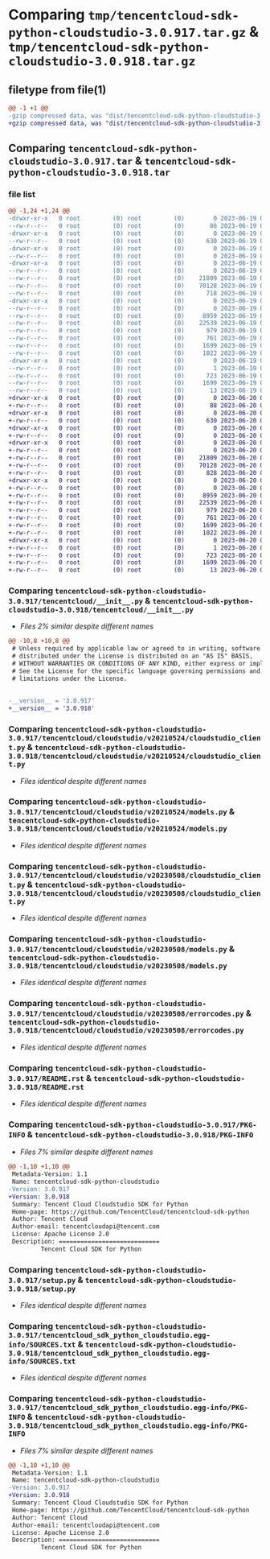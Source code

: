 # Comparing `tmp/tencentcloud-sdk-python-cloudstudio-3.0.917.tar.gz` & `tmp/tencentcloud-sdk-python-cloudstudio-3.0.918.tar.gz`

## filetype from file(1)

```diff
@@ -1 +1 @@
-gzip compressed data, was "dist/tencentcloud-sdk-python-cloudstudio-3.0.917.tar", last modified: Mon Jun 19 00:21:43 2023, max compression
+gzip compressed data, was "dist/tencentcloud-sdk-python-cloudstudio-3.0.918.tar", last modified: Tue Jun 20 02:37:06 2023, max compression
```

## Comparing `tencentcloud-sdk-python-cloudstudio-3.0.917.tar` & `tencentcloud-sdk-python-cloudstudio-3.0.918.tar`

### file list

```diff
@@ -1,24 +1,24 @@
-drwxr-xr-x   0 root         (0) root         (0)        0 2023-06-19 00:21:43.000000 tencentcloud-sdk-python-cloudstudio-3.0.917/
--rw-r--r--   0 root         (0) root         (0)       88 2023-06-19 00:21:43.000000 tencentcloud-sdk-python-cloudstudio-3.0.917/setup.cfg
-drwxr-xr-x   0 root         (0) root         (0)        0 2023-06-19 00:21:43.000000 tencentcloud-sdk-python-cloudstudio-3.0.917/tencentcloud/
--rw-r--r--   0 root         (0) root         (0)      630 2023-06-19 00:21:43.000000 tencentcloud-sdk-python-cloudstudio-3.0.917/tencentcloud/__init__.py
-drwxr-xr-x   0 root         (0) root         (0)        0 2023-06-19 00:21:43.000000 tencentcloud-sdk-python-cloudstudio-3.0.917/tencentcloud/cloudstudio/
--rw-r--r--   0 root         (0) root         (0)        0 2023-06-19 00:21:43.000000 tencentcloud-sdk-python-cloudstudio-3.0.917/tencentcloud/cloudstudio/__init__.py
-drwxr-xr-x   0 root         (0) root         (0)        0 2023-06-19 00:21:43.000000 tencentcloud-sdk-python-cloudstudio-3.0.917/tencentcloud/cloudstudio/v20210524/
--rw-r--r--   0 root         (0) root         (0)        0 2023-06-19 00:21:43.000000 tencentcloud-sdk-python-cloudstudio-3.0.917/tencentcloud/cloudstudio/v20210524/__init__.py
--rw-r--r--   0 root         (0) root         (0)    21809 2023-06-19 00:21:43.000000 tencentcloud-sdk-python-cloudstudio-3.0.917/tencentcloud/cloudstudio/v20210524/cloudstudio_client.py
--rw-r--r--   0 root         (0) root         (0)    70128 2023-06-19 00:21:43.000000 tencentcloud-sdk-python-cloudstudio-3.0.917/tencentcloud/cloudstudio/v20210524/models.py
--rw-r--r--   0 root         (0) root         (0)      718 2023-06-19 00:21:43.000000 tencentcloud-sdk-python-cloudstudio-3.0.917/tencentcloud/cloudstudio/v20210524/errorcodes.py
-drwxr-xr-x   0 root         (0) root         (0)        0 2023-06-19 00:21:43.000000 tencentcloud-sdk-python-cloudstudio-3.0.917/tencentcloud/cloudstudio/v20230508/
--rw-r--r--   0 root         (0) root         (0)        0 2023-06-19 00:21:43.000000 tencentcloud-sdk-python-cloudstudio-3.0.917/tencentcloud/cloudstudio/v20230508/__init__.py
--rw-r--r--   0 root         (0) root         (0)     8959 2023-06-19 00:21:43.000000 tencentcloud-sdk-python-cloudstudio-3.0.917/tencentcloud/cloudstudio/v20230508/cloudstudio_client.py
--rw-r--r--   0 root         (0) root         (0)    22539 2023-06-19 00:21:43.000000 tencentcloud-sdk-python-cloudstudio-3.0.917/tencentcloud/cloudstudio/v20230508/models.py
--rw-r--r--   0 root         (0) root         (0)      979 2023-06-19 00:21:43.000000 tencentcloud-sdk-python-cloudstudio-3.0.917/tencentcloud/cloudstudio/v20230508/errorcodes.py
--rw-r--r--   0 root         (0) root         (0)      761 2023-06-19 00:21:43.000000 tencentcloud-sdk-python-cloudstudio-3.0.917/README.rst
--rw-r--r--   0 root         (0) root         (0)     1699 2023-06-19 00:21:43.000000 tencentcloud-sdk-python-cloudstudio-3.0.917/PKG-INFO
--rw-r--r--   0 root         (0) root         (0)     1022 2023-06-19 00:21:43.000000 tencentcloud-sdk-python-cloudstudio-3.0.917/setup.py
-drwxr-xr-x   0 root         (0) root         (0)        0 2023-06-19 00:21:43.000000 tencentcloud-sdk-python-cloudstudio-3.0.917/tencentcloud_sdk_python_cloudstudio.egg-info/
--rw-r--r--   0 root         (0) root         (0)        1 2023-06-19 00:21:43.000000 tencentcloud-sdk-python-cloudstudio-3.0.917/tencentcloud_sdk_python_cloudstudio.egg-info/dependency_links.txt
--rw-r--r--   0 root         (0) root         (0)      723 2023-06-19 00:21:43.000000 tencentcloud-sdk-python-cloudstudio-3.0.917/tencentcloud_sdk_python_cloudstudio.egg-info/SOURCES.txt
--rw-r--r--   0 root         (0) root         (0)     1699 2023-06-19 00:21:43.000000 tencentcloud-sdk-python-cloudstudio-3.0.917/tencentcloud_sdk_python_cloudstudio.egg-info/PKG-INFO
--rw-r--r--   0 root         (0) root         (0)       13 2023-06-19 00:21:43.000000 tencentcloud-sdk-python-cloudstudio-3.0.917/tencentcloud_sdk_python_cloudstudio.egg-info/top_level.txt
+drwxr-xr-x   0 root         (0) root         (0)        0 2023-06-20 02:37:06.000000 tencentcloud-sdk-python-cloudstudio-3.0.918/
+-rw-r--r--   0 root         (0) root         (0)       88 2023-06-20 02:37:06.000000 tencentcloud-sdk-python-cloudstudio-3.0.918/setup.cfg
+drwxr-xr-x   0 root         (0) root         (0)        0 2023-06-20 02:37:06.000000 tencentcloud-sdk-python-cloudstudio-3.0.918/tencentcloud/
+-rw-r--r--   0 root         (0) root         (0)      630 2023-06-20 02:37:06.000000 tencentcloud-sdk-python-cloudstudio-3.0.918/tencentcloud/__init__.py
+drwxr-xr-x   0 root         (0) root         (0)        0 2023-06-20 02:37:06.000000 tencentcloud-sdk-python-cloudstudio-3.0.918/tencentcloud/cloudstudio/
+-rw-r--r--   0 root         (0) root         (0)        0 2023-06-20 02:37:06.000000 tencentcloud-sdk-python-cloudstudio-3.0.918/tencentcloud/cloudstudio/__init__.py
+drwxr-xr-x   0 root         (0) root         (0)        0 2023-06-20 02:37:06.000000 tencentcloud-sdk-python-cloudstudio-3.0.918/tencentcloud/cloudstudio/v20210524/
+-rw-r--r--   0 root         (0) root         (0)        0 2023-06-20 02:37:06.000000 tencentcloud-sdk-python-cloudstudio-3.0.918/tencentcloud/cloudstudio/v20210524/__init__.py
+-rw-r--r--   0 root         (0) root         (0)    21809 2023-06-20 02:37:06.000000 tencentcloud-sdk-python-cloudstudio-3.0.918/tencentcloud/cloudstudio/v20210524/cloudstudio_client.py
+-rw-r--r--   0 root         (0) root         (0)    70128 2023-06-20 02:37:06.000000 tencentcloud-sdk-python-cloudstudio-3.0.918/tencentcloud/cloudstudio/v20210524/models.py
+-rw-r--r--   0 root         (0) root         (0)      828 2023-06-20 02:37:06.000000 tencentcloud-sdk-python-cloudstudio-3.0.918/tencentcloud/cloudstudio/v20210524/errorcodes.py
+drwxr-xr-x   0 root         (0) root         (0)        0 2023-06-20 02:37:06.000000 tencentcloud-sdk-python-cloudstudio-3.0.918/tencentcloud/cloudstudio/v20230508/
+-rw-r--r--   0 root         (0) root         (0)        0 2023-06-20 02:37:06.000000 tencentcloud-sdk-python-cloudstudio-3.0.918/tencentcloud/cloudstudio/v20230508/__init__.py
+-rw-r--r--   0 root         (0) root         (0)     8959 2023-06-20 02:37:06.000000 tencentcloud-sdk-python-cloudstudio-3.0.918/tencentcloud/cloudstudio/v20230508/cloudstudio_client.py
+-rw-r--r--   0 root         (0) root         (0)    22539 2023-06-20 02:37:06.000000 tencentcloud-sdk-python-cloudstudio-3.0.918/tencentcloud/cloudstudio/v20230508/models.py
+-rw-r--r--   0 root         (0) root         (0)      979 2023-06-20 02:37:06.000000 tencentcloud-sdk-python-cloudstudio-3.0.918/tencentcloud/cloudstudio/v20230508/errorcodes.py
+-rw-r--r--   0 root         (0) root         (0)      761 2023-06-20 02:37:06.000000 tencentcloud-sdk-python-cloudstudio-3.0.918/README.rst
+-rw-r--r--   0 root         (0) root         (0)     1699 2023-06-20 02:37:06.000000 tencentcloud-sdk-python-cloudstudio-3.0.918/PKG-INFO
+-rw-r--r--   0 root         (0) root         (0)     1022 2023-06-20 02:37:06.000000 tencentcloud-sdk-python-cloudstudio-3.0.918/setup.py
+drwxr-xr-x   0 root         (0) root         (0)        0 2023-06-20 02:37:06.000000 tencentcloud-sdk-python-cloudstudio-3.0.918/tencentcloud_sdk_python_cloudstudio.egg-info/
+-rw-r--r--   0 root         (0) root         (0)        1 2023-06-20 02:37:06.000000 tencentcloud-sdk-python-cloudstudio-3.0.918/tencentcloud_sdk_python_cloudstudio.egg-info/dependency_links.txt
+-rw-r--r--   0 root         (0) root         (0)      723 2023-06-20 02:37:06.000000 tencentcloud-sdk-python-cloudstudio-3.0.918/tencentcloud_sdk_python_cloudstudio.egg-info/SOURCES.txt
+-rw-r--r--   0 root         (0) root         (0)     1699 2023-06-20 02:37:06.000000 tencentcloud-sdk-python-cloudstudio-3.0.918/tencentcloud_sdk_python_cloudstudio.egg-info/PKG-INFO
+-rw-r--r--   0 root         (0) root         (0)       13 2023-06-20 02:37:06.000000 tencentcloud-sdk-python-cloudstudio-3.0.918/tencentcloud_sdk_python_cloudstudio.egg-info/top_level.txt
```

### Comparing `tencentcloud-sdk-python-cloudstudio-3.0.917/tencentcloud/__init__.py` & `tencentcloud-sdk-python-cloudstudio-3.0.918/tencentcloud/__init__.py`

 * *Files 2% similar despite different names*

```diff
@@ -10,8 +10,8 @@
 # Unless required by applicable law or agreed to in writing, software
 # distributed under the License is distributed on an "AS IS" BASIS,
 # WITHOUT WARRANTIES OR CONDITIONS OF ANY KIND, either express or implied.
 # See the License for the specific language governing permissions and
 # limitations under the License.
 
 
-__version__ = '3.0.917'
+__version__ = '3.0.918'
```

### Comparing `tencentcloud-sdk-python-cloudstudio-3.0.917/tencentcloud/cloudstudio/v20210524/cloudstudio_client.py` & `tencentcloud-sdk-python-cloudstudio-3.0.918/tencentcloud/cloudstudio/v20210524/cloudstudio_client.py`

 * *Files identical despite different names*

### Comparing `tencentcloud-sdk-python-cloudstudio-3.0.917/tencentcloud/cloudstudio/v20210524/models.py` & `tencentcloud-sdk-python-cloudstudio-3.0.918/tencentcloud/cloudstudio/v20210524/models.py`

 * *Files identical despite different names*

### Comparing `tencentcloud-sdk-python-cloudstudio-3.0.917/tencentcloud/cloudstudio/v20230508/cloudstudio_client.py` & `tencentcloud-sdk-python-cloudstudio-3.0.918/tencentcloud/cloudstudio/v20230508/cloudstudio_client.py`

 * *Files identical despite different names*

### Comparing `tencentcloud-sdk-python-cloudstudio-3.0.917/tencentcloud/cloudstudio/v20230508/models.py` & `tencentcloud-sdk-python-cloudstudio-3.0.918/tencentcloud/cloudstudio/v20230508/models.py`

 * *Files identical despite different names*

### Comparing `tencentcloud-sdk-python-cloudstudio-3.0.917/tencentcloud/cloudstudio/v20230508/errorcodes.py` & `tencentcloud-sdk-python-cloudstudio-3.0.918/tencentcloud/cloudstudio/v20230508/errorcodes.py`

 * *Files identical despite different names*

### Comparing `tencentcloud-sdk-python-cloudstudio-3.0.917/README.rst` & `tencentcloud-sdk-python-cloudstudio-3.0.918/README.rst`

 * *Files identical despite different names*

### Comparing `tencentcloud-sdk-python-cloudstudio-3.0.917/PKG-INFO` & `tencentcloud-sdk-python-cloudstudio-3.0.918/PKG-INFO`

 * *Files 7% similar despite different names*

```diff
@@ -1,10 +1,10 @@
 Metadata-Version: 1.1
 Name: tencentcloud-sdk-python-cloudstudio
-Version: 3.0.917
+Version: 3.0.918
 Summary: Tencent Cloud Cloudstudio SDK for Python
 Home-page: https://github.com/TencentCloud/tencentcloud-sdk-python
 Author: Tencent Cloud
 Author-email: tencentcloudapi@tencent.com
 License: Apache License 2.0
 Description: ============================
         Tencent Cloud SDK for Python
```

### Comparing `tencentcloud-sdk-python-cloudstudio-3.0.917/setup.py` & `tencentcloud-sdk-python-cloudstudio-3.0.918/setup.py`

 * *Files identical despite different names*

### Comparing `tencentcloud-sdk-python-cloudstudio-3.0.917/tencentcloud_sdk_python_cloudstudio.egg-info/SOURCES.txt` & `tencentcloud-sdk-python-cloudstudio-3.0.918/tencentcloud_sdk_python_cloudstudio.egg-info/SOURCES.txt`

 * *Files identical despite different names*

### Comparing `tencentcloud-sdk-python-cloudstudio-3.0.917/tencentcloud_sdk_python_cloudstudio.egg-info/PKG-INFO` & `tencentcloud-sdk-python-cloudstudio-3.0.918/tencentcloud_sdk_python_cloudstudio.egg-info/PKG-INFO`

 * *Files 7% similar despite different names*

```diff
@@ -1,10 +1,10 @@
 Metadata-Version: 1.1
 Name: tencentcloud-sdk-python-cloudstudio
-Version: 3.0.917
+Version: 3.0.918
 Summary: Tencent Cloud Cloudstudio SDK for Python
 Home-page: https://github.com/TencentCloud/tencentcloud-sdk-python
 Author: Tencent Cloud
 Author-email: tencentcloudapi@tencent.com
 License: Apache License 2.0
 Description: ============================
         Tencent Cloud SDK for Python
```

